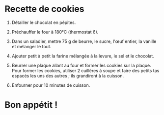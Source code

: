 # Recette de cookies

1. Détailler le chocolat en pépites.

2. Préchauffer le four à 180°C (thermostat 6).

3. Dans un saladier, mettre 75 g de beurre, le sucre, l'œuf entier, la vanille et mélanger le tout.

4. Ajouter petit à petit la farine mélangée à la levure, le sel et le chocolat.

5. Beurrer une plaque allant au four et former les cookies sur la plaque. Pour former les cookies, utiliser 2 cuillères à
soupe et faire des petits tas espacés les uns des autres ; ils grandiront à la cuisson.

6. Enfourner pour 10 minutes de cuisson.

# Bon appétit !
